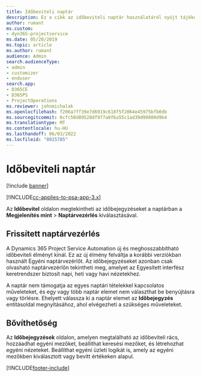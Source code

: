 ```yaml
---
title: Időbeviteli naptár
description: Ez a cikk az időbeviteli naptár használatáról nyújt tájékoztatást.
author: rumant
ms.custom:
- dyn365-projectservice
ms.date: 05/20/2019
ms.topic: article
ms.author: rumant
audience: Admin
search.audienceType:
- admin
- customizer
- enduser
search.app:
- D365CE
- D365PS
- ProjectOperations
ms.reviewer: johnmichalak
ms.openlocfilehash: f206a7ff39e7d6919c618f5f2064e45975bfb0db
ms.sourcegitcommit: 6cfc50d89528df977a8f6a55c1ad39d99800d9b4
ms.translationtype: MT
ms.contentlocale: hu-HU
ms.lasthandoff: 06/03/2022
ms.locfileid: "8915785"
---
```

# <a name="time-entry-calendar"></a>Időbeviteli naptár

[!include [banner](../includes/psa-now-project-operations.md)]

[!INCLUDE[cc-applies-to-psa-app-3.x](../includes/cc-applies-to-psa-app-3x.md)]

Az **Időbevitel** oldalon megtekintheti az időbejegyzéseket a naptárban a **Megjelenítés mint** \> **Naptárvezérlés** kiválasztásával.

## <a name="updated-calendar-control"></a>Frissített naptárvezérlés

A Dynamics 365 Project Service Automation új és meghosszabbítható időbeviteli élményt kínál. Ez az új élmény felváltja a korábbi verziókban használt Egyéni naptárvezérlőt. Az időbejegyzéseket azonban csak olvasható naptárvezérlőn tekintheti meg, amelyet az Egyesített interfész keretrendszer biztosít napi, heti vagy havi nézetekhez.

A naptár nem támogatja az egyes naptári tételekkel kapcsolatos műveleteket, és egy vagy több naptár elemet nem választhat be benyújtásra vagy törlésre. Ehelyett válassza ki a naptár elemet az **Időbejegyzés** entitásoldal megnyitásához, ahol elvégezheti a szükséges műveleteket.

## <a name="extensibility"></a>Bővíthetőség

Az **Időbejegyzések** oldalon, amelyen megtalálható az időbeviteli rács, hozzáadhat egyéni mezőket, beállíthat keresési mezőket, és létrehozhat egyéni nézeteket. Beállíthat egyéni üzleti logikát is, amely az egyéni mezőkben kiválasztott vagy bevitt értékeken alapul.


[!INCLUDE[footer-include](../includes/footer-banner.md)]
